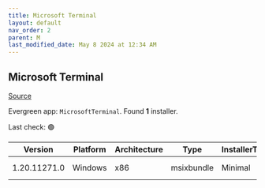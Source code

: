 ```yaml
---
title: Microsoft Terminal
layout: default
nav_order: 2
parent: M
last_modified_date: May 8 2024 at 12:34 AM
---
```


## Microsoft Terminal

[Source](https://github.com/microsoft/terminal/)

Evergreen app: `MicrosoftTerminal`. Found **1** installer.

Last check: 🟢

| Version      | Platform | Architecture | Type       | InstallerType | Date     | Size     | URI                                                                                                                                                                                                                                                                            |
| ------------ | -------- | ------------ | ---------- | ------------- | -------- | -------- | ------------------------------------------------------------------------------------------------------------------------------------------------------------------------------------------------------------------------------------------------------------------------------ |
| 1.20.11271.0 | Windows  | x86          | msixbundle | Minimal       | 7/5/2024 | 21554128 | [https://github.com/microsoft/terminal/releases/download/v1.20.11271.0/Microsoft.WindowsTerminal_1.20.11271.0_8wekyb3d8bbwe.msixbundle](https://github.com/microsoft/terminal/releases/download/v1.20.11271.0/Microsoft.WindowsTerminal_1.20.11271.0_8wekyb3d8bbwe.msixbundle) |
